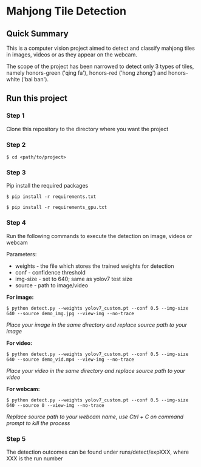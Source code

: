# Mahjong Tile Detection

## Quick Summary
This is a computer vision project aimed to detect and classify mahjong tiles in images, videos or as they appear on the webcam.

The scope of the project has been narrowed to detect only 3 types of tiles, namely honors-green ('qing fa'), honors-red ('hong zhong') and honors-white ('bai ban').

## Run this project

### Step 1
Clone this repository to the directory where you want the project

### Step 2
`
$ cd <path/to/project>
`

### Step 3
Pip install the required packages

`
$ pip install -r requirements.txt
`

`
$ pip install -r requirements_gpu.txt
`

### Step 4
Run the following commands to execute the detection on image, videos or webcam

Parameters:
* weights - the file which stores the trained weights for detection
* conf - confidence threshold
* img-size - set to 640; same as yolov7 test size 
* source - path to image/video

**For image:**

`
$ python detect.py --weights yolov7_custom.pt --conf 0.5 --img-size 640 --source demo_img.jpg --view-img --no-trace
`

*Place your image in the same directory and replace source path to your image*

**For video:**

`
$ python detect.py --weights yolov7_custom.pt --conf 0.5 --img-size 640 --source demo_vid.mp4 --view-img --no-trace
`

*Place your video in the same directory and replace source path to your video*

**For webcam:**

`
$ python detect.py --weights yolov7_custom.pt --conf 0.5 --img-size 640 --source 0 --view-img --no-trace
`

*Replace source path to your webcam name, use Ctrl + C on command prompt to kill the process*

### Step 5
The detection outcomes can be found under runs/detect/expXXX, where XXX is the run number 